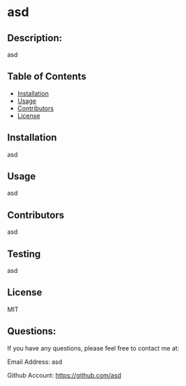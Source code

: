 
  # asd 


  ## Description: 
 asd 


  ## Table of Contents 
  
  * [Installation](#installation)
  * [Usage](#usage)
  * [Contributors](#contributors)
  * [License](#license)
    
  ## Installation 
 asd 


  ## Usage 
 asd 


  ## Contributors 
 asd 


  ## Testing 
 asd 



  ## License 
 
  MIT 


  
  ## Questions: 
 
  If you have any questions, please feel free to contact me at:

  Email Address: asd 

  Github Account: https://github.com/asd


